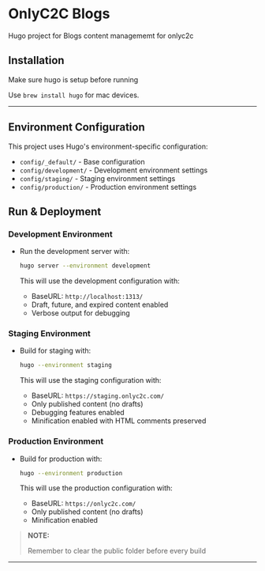 # OnlyC2C Blogs

Hugo project for Blogs content managememt for onlyc2c

## Installation

Make sure hugo is setup before running

Use `brew install hugo` for mac devices.

***

## Environment Configuration

This project uses Hugo's environment-specific configuration:

- `config/_default/` - Base configuration
- `config/development/` - Development environment settings
- `config/staging/` - Staging environment settings
- `config/production/` - Production environment settings

## Run & Deployment

### Development Environment

- Run the development server with:

    ```bash
    hugo server --environment development
    ```

  This will use the development configuration with:
  - BaseURL: `http://localhost:1313/`
  - Draft, future, and expired content enabled
  - Verbose output for debugging

### Staging Environment

- Build for staging with:

    ```bash
    hugo --environment staging
    ```

  This will use the staging configuration with:
  - BaseURL: `https://staging.onlyc2c.com/`
  - Only published content (no drafts)
  - Debugging features enabled
  - Minification enabled with HTML comments preserved

### Production Environment

- Build for production with:

    ```bash
    hugo --environment production
    ```

  This will use the production configuration with:
  - BaseURL: `https://onlyc2c.com/`
  - Only published content (no drafts)
  - Minification enabled

> __NOTE:__
>
> Remember to clear the public folder before every build

***
